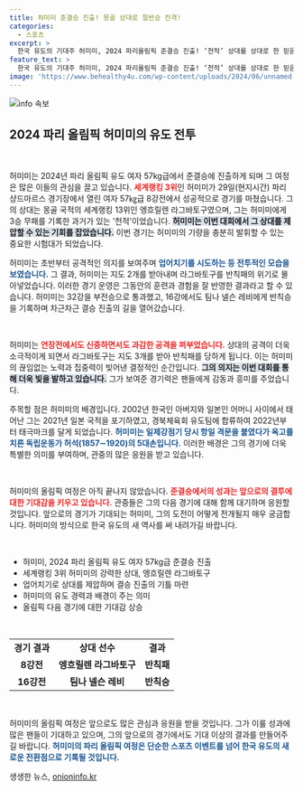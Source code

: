 ```yaml
---
title: 허미미 준결승 진출! 몽골 상대로 절반승 전격!
categories:
  - 스포츠
excerpt: >
  한국 유도의 기대주 허미미, 2024 파리올림픽 준결승 진출! ‘천적’ 상대를 상대로 한 믿음직한 승리와 독립운동가 핏줄의 자부심이 빛나는 순간을 놓치지 마세요!
feature_text: >
  한국 유도의 기대주 허미미, 2024 파리올림픽 준결승 진출! ‘천적’ 상대를 상대로 한 믿음직한 승리와 독립운동가 핏줄의 자부심이 빛나는 순간을 놓치지 마세요!
image: 'https://www.behealthy4u.com/wp-content/uploads/2024/06/unnamed-file.png'
---
```


<p><img src="https://www.behealthy4u.com/wp-content/uploads/2024/06/unnamed-file.png" alt="info 속보" /></p>

<h2 data-ke-size="size26">2024 파리 올림픽 허미미의 유도 전투</h2>

<p data-ke-size="size16">&nbsp;</p>

<p>허미미는 2024년 파리 올림픽 유도 여자 57kg급에서 준결승에 진출하게 되며 그 여정은 많은 이들의 관심을 끌고 있습니다. <b><span style="color: #ee2323;">세계랭킹 3위</span></b>인 허미미가 29일(현지시간) 파리 샹드마르스 경기장에서 열린 여자 57㎏급 8강전에서 성공적으로 경기를 마쳤습니다. 그의 상대는 몽골 국적의 세계랭킹 13위인 엥흐릴렌 라그바토구였으며, 그는 허미미에게 3승 무패를 기록한 과거가 있는 '천적'이었습니다. <b><span style="background-color: #21538527;">허미미는 이번 대회에서 그 상대를 제압할 수 있는 기회를 잡았습니다.</span></b> 이번 경기는 허미미의 기량을 충분히 발휘할 수 있는 중요한 시험대가 되었습니다.</p>

<p>허미미는 초반부터 공격적인 의지를 보여주며 <b><span style="color: #1a5490;">업어치기를 시도하는 등 전투적인 모습을 보였습니다.</span></b> 그 결과, 허미미는 지도 2개를 받아내며 라그바토구를 반칙패의 위기로 몰아넣었습니다. 이러한 경기 운영은 그동안의 훈련과 경험을 잘 반영한 결과라고 할 수 있습니다. 허미미는 32강을 부전승으로 통과했고, 16강에서도 팀나 넬슨 레비에게 반칙승을 기록하며 차근차근 결승 진출의 길을 열어갔습니다.</p>

<p><br></p>

<p>허미미는 <b><span style="color: #ee2323;">연장전에서도 신중하면서도 과감한 공격을 퍼부었습니다.</span></b> 상대의 공격이 더욱 소극적이게 되면서 라그바토구는 지도 3개를 받아 반칙패를 당하게 됩니다. 이는 허미미의 끊임없는 노력과 집중력이 빚어낸 결정적인 순간입니다. <b><span style="background-color: #21538527;">그의 의지는 이번 대회를 통해 더욱 빛을 발하고 있습니다.</span></b> 그가 보여준 경기력은 팬들에게 감동과 흥미를 주었습니다.</p>

<p>주목할 점은 허미미의 배경입니다. 2002년 한국인 아버지와 일본인 어머니 사이에서 태어난 그는 2021년 일본 국적을 포기하였고, 경북체육회 유도팀에 합류하여 2022년부터 태극마크를 달게 되었습니다. <b><span style="color: #1a5490;">허미미는 일제강점기 당시 항일 격문을 붙였다가 옥고를 치른 독립운동가 허석(1857∼1920)의 5대손입니다.</span></b> 이러한 배경은 그의 경기에 더욱 특별한 의미를 부여하며, 관중의 많은 응원을 받고 있습니다.</p>

<p><br></p>

<p>허미미의 올림픽 여정은 아직 끝나지 않았습니다. <b><span style="color: #ee2323;">준결승에서의 성과는 앞으로의 결투에 대한 기대감을 키우고 있습니다.</span></b> 관중들은 그의 다음 경기에 대해 함께 대기하며 응원할 것입니다. 앞으로의 경기가 기대되는 허미미, 그의 도전이 어떻게 전개될지 매우 궁금합니다. 허미미의 방식으로 한국 유도의 새 역사를 써 내려가길 바랍니다.</p>

<p data-ke-size="size16">&nbsp;</p>

<ul>
    <li>허미미, 2024 파리 올림픽 유도 여자 57kg급 준결승 진출</li>
    <li>세계랭킹 3위 허미미의 강력한 상대, 엥흐릴렌 라그바토구</li>
    <li>업어치기로 상대를 제압하며 결승 진출의 기틀 마련</li>
    <li>허미미의 유도 경력과 배경이 주는 의미</li>
    <li>올림픽 다음 경기에 대한 기대감 상승</li>
</ul>

<p><br></p>

<table>
    <tr>
        <td style="text-align: center; height: 17px;"><b>경기 결과</b></td>
        <td style="text-align: center; height: 17px;"><b>상대 선수</b></td>
        <td style="text-align: center; height: 17px;"><b>결과</b></td>
    </tr>
    <tr>
        <td style="text-align: center; height: 17px;"><b>8강전</b></td>
        <td style="text-align: center; height: 17px;"><b>엥흐릴렌 라그바토구</b></td>
        <td style="text-align: center; height: 17px;"><b>반칙패</b></td>
    </tr>
    <tr>
        <td style="text-align: center; height: 17px;"><b>16강전</b></td>
        <td style="text-align: center; height: 17px;"><b>팀나 넬슨 레비</b></td>
        <td style="text-align: center; height: 17px;"><b>반칙승</b></td>
    </tr>
</table>

<p><br></p>

<p>허미미의 올림픽 여정은 앞으로도 많은 관심과 응원을 받을 것입니다. 그가 이룰 성과에 많은 팬들이 기대하고 있으며, 그의 앞으로의 경기에서도 기대 이상의 결과를 만들어주길 바랍니다. <b><span style="color: #1a5490;">허미미의 파리 올림픽 여정은 단순한 스포츠 이벤트를 넘어 한국 유도의 새로운 전환점으로 기록될 것입니다.</span></b></p>
생생한 뉴스, <a href="https://onioninfo.kr" rel="dofollow">onioninfo.kr</a>


